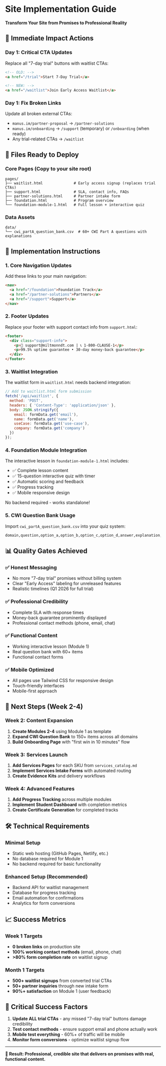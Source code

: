 # Site Implementation Guide
**Transform Your Site from Promises to Professional Reality**

## 🚀 Immediate Impact Actions

### Day 1: Critical CTA Updates
Replace all "7-day trial" buttons with waitlist CTAs:

```html
<!-- OLD: -->
<a href="/trial">Start 7-Day Trial</a>

<!-- NEW: -->
<a href="/waitlist">Join Early Access Waitlist</a>
```

### Day 1: Fix Broken Links
Update all broken external CTAs:
- `manus.im/partner-proposal` → `/partner-solutions`
- `manus.im/onboarding` → `/support` (temporary) or `/onboarding` (when ready)
- Any trial-related CTAs → `/waitlist`

## 📁 Files Ready to Deploy

### Core Pages (Copy to your site root)
```
pages/
├── waitlist.html              # Early access signup (replaces trial CTAs)
├── support.html               # SLA, contact info, FAQs
├── partner-solutions.html     # Partner intake form
├── foundation.html            # Program overview
└── foundation-module-1.html   # Full lesson + interactive quiz
```

### Data Assets
```
data/
└── cwi_partA_question_bank.csv  # 60+ CWI Part A questions with explanations
```

## 🔧 Implementation Instructions

### 1. Core Navigation Updates
Add these links to your main navigation:
```html
<nav>
  <a href="/foundation">Foundation Track</a>
  <a href="/partner-solutions">Partners</a>
  <a href="/support">Support</a>
</nav>
```

### 2. Footer Updates
Replace your footer with support contact info from `support.html`:
```html
<footer>
  <div class="support-info">
    <p>📧 support@miltmonndt.com | 📞 1-800-CLAUSE-1</p>
    <p>99.5% uptime guarantee • 30-day money-back guarantee</p>
  </div>
</footer>
```

### 3. Waitlist Integration
The waitlist form in `waitlist.html` needs backend integration:
```javascript
// Add to waitlist.html form submission
fetch('/api/waitlist', {
  method: 'POST',
  headers: { 'Content-Type': 'application/json' },
  body: JSON.stringify({
    email: formData.get('email'),
    name: formData.get('name'),
    useCase: formData.get('use-case'),
    company: formData.get('company')
  })
});
```

### 4. Foundation Module Integration
The interactive lesson in `foundation-module-1.html` includes:
- ✅ Complete lesson content
- ✅ 15-question interactive quiz with timer
- ✅ Automatic scoring and feedback
- ✅ Progress tracking
- ✅ Mobile responsive design

No backend required - works standalone!

### 5. CWI Question Bank Usage
Import `cwi_partA_question_bank.csv` into your quiz system:
```csv
domain,question,option_a,option_b,option_c,option_d,answer,explanation,reference_hint
```

## 📊 Quality Gates Achieved

### ✅ Honest Messaging
- No more "7-day trial" promises without billing system
- Clear "Early Access" labeling for unreleased features
- Realistic timelines (Q1 2026 for full trial)

### ✅ Professional Credibility
- Complete SLA with response times
- Money-back guarantee prominently displayed
- Professional contact methods (phone, email, chat)

### ✅ Functional Content
- Working interactive lesson (Module 1)
- Real question bank with 60+ items
- Functional contact forms

### ✅ Mobile Optimized
- All pages use Tailwind CSS for responsive design
- Touch-friendly interfaces
- Mobile-first approach

## 🎯 Next Steps (Week 2-4)

### Week 2: Content Expansion
1. **Create Modules 2-4** using Module 1 as template
2. **Expand CWI Question Bank** to 150+ items across all domains
3. **Build Onboarding Page** with "first win in 10 minutes" flow

### Week 3: Services Launch
1. **Add Services Pages** for each SKU from `services_catalog.md`
2. **Implement Services Intake Forms** with automated routing
3. **Create Evidence Kits** and delivery workflows

### Week 4: Advanced Features
1. **Add Progress Tracking** across multiple modules
2. **Implement Student Dashboard** with completion metrics
3. **Create Certificate Generation** for completed tracks

## 🛠️ Technical Requirements

### Minimal Setup
- Static web hosting (GitHub Pages, Netlify, etc.)
- No database required for Module 1
- No backend required for basic functionality

### Enhanced Setup (Recommended)
- Backend API for waitlist management
- Database for progress tracking
- Email automation for confirmations
- Analytics for form conversions

## 📈 Success Metrics

### Week 1 Targets
- **0 broken links** on production site
- **100% working contact methods** (email, phone, chat)
- **>80% form completion rate** on waitlist signup

### Month 1 Targets
- **500+ waitlist signups** from converted trial CTAs
- **50+ partner inquiries** through new intake form
- **90%+ satisfaction** on Module 1 (user feedback)

## 🚨 Critical Success Factors

1. **Update ALL trial CTAs** - any missed "7-day trial" buttons damage credibility
2. **Test contact methods** - ensure support email and phone actually work
3. **Mobile test everything** - 60%+ of traffic will be mobile
4. **Monitor form conversions** - optimize waitlist signup flow

---

**🎯 Result: Professional, credible site that delivers on promises with real, functional content.**
